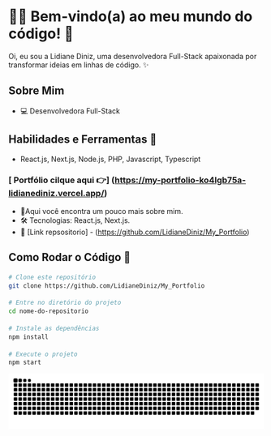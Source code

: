 # 👩‍💻 Bem-vindo(a) ao meu mundo do código! 👋

Oi, eu sou a Lidiane Diniz, uma desenvolvedora Full-Stack apaixonada por transformar ideias em linhas de código. ✨

## Sobre Mim
- 💻 Desenvolvedora Full-Stack
## Habilidades e Ferramentas 🔧
- React.js, Next.js, Node.js, PHP, Javascript, Typescript

### [ Portfólio cilque aqui 👉] (https://my-portfolio-ko4lgb75a-lidianediniz.vercel.app/)
- 🚀Aqui você encontra um pouco mais sobre mim.
- 🛠️ Tecnologias: React.js, Next.js.
- 🌈 [Link repsositorio] - (https://github.com/LidianeDiniz/My_Portfolio)

## Como Rodar o Código 🚀
```bash
# Clone este repositório
git clone https://github.com/LidianeDiniz/My_Portfolio

# Entre no diretório do projeto
cd nome-do-repositorio

# Instale as dependências
npm install

# Execute o projeto
npm start
```


<picture>

  <source media="(prefers-color-scheme: dark)" srcset="https://raw.githubusercontent.com/LidianeDiniz/LidianeDiniz/output/github-contribution-grid-snake-dark.svg">

  <source media="(prefers-color-scheme: light)" srcset="https://raw.githubusercontent.com/LidianeDiniz/LidianeDiniz/output/github-contribution-grid-snake.svg">

  <img alt="github contribution grid snake animation" src="https://raw.githubusercontent.com/LidianeDiniz/LidianeDiniz/output/github-contribution-grid-snake.svg">

</picture> 
